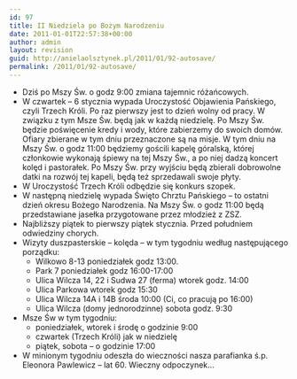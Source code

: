 ```yaml
---
id: 97
title: II Niedziela po Bożym Narodzeniu
date: 2011-01-01T22:57:38+00:00
author: admin
layout: revision
guid: http://anielaolsztynek.pl/2011/01/92-autosave/
permalink: /2011/01/92-autosave/
---
```

  * Dziś po Mszy Św. o godz 9:00 zmiana tajemnic różańcowych.
  * W czwartek &#8211; 6 stycznia wypada Uroczystość Objawienia Pańskiego, czyli Trzech Króli. Po raz pierwszy jest to dzień wolny od pracy. W związku z tym Msze Św. będą jak w każdą niedzielę. Po Mszy Św. będzie poświęcenie kredy i wody, które zabierzemy do swoich domów. Ofiary zbierane w tym dniu przeznaczone są na misje. W tym dniu na Mszy Św. o godz 11:00 będziemy gościli kapelę góralską, której członkowie wykonają śpiewy na tej Mszy Św., a po niej dadzą koncert kolęd i pastorałek. Po Mszy Św. przy wyjściu będą zbierali dobrowolne datki na rozwój tej kapeli, będą też sprzedawali swoje płyty.
  * W Uroczystość Trzech Króli odbędzie się konkurs szopek.
  * W następną niedzielę wypada Święto Chrztu Pańskiego &#8211; to ostatni dzień okresu Bożego Narodzenia. Na Mszy Św. o godz 11:00 będą przedstawiane jasełka przygotowane przez młodzież z ZSZ.
  * Najbliższy piątek to pierwszy piątek stycznia. Przed południem odwiedziny chorych.
  * Wizyty duszpasterskie &#8211; kolęda &#8211; w tym tygodniu według następującego porządku: 
      * Wilkowo 8-13 poniedziałek godz 13:00.
      * Park 7 poniedziałek godz 16:00-17:00
      * Ulica Wilcza 14, 22 i Sudwa 27 (ferma) wtorek godz. 14:00
      * Ulica Parkowa wtorek godz 15:30
      * Ulica Wilcza 14A i 14B środa 10:00 (Ci, co pracują po 16:00)
      * Ulica Wilcza (domy jednorodzinne) sobota godz. 9:30
  * Msze Św w tym tygodniu: 
      * poniedziałek, wtorek i środę o godzinie 9:00
      * czwartek (Trzech Króli) jak w niedzielę
      * piątek, sobota &#8211; o godzinie 17:00
  * W minionym tygodniu odeszła do wieczności nasza parafianka ś.p. Eleonora Pawlewicz &#8211; lat 60. Wieczny odpoczynek&#8230;